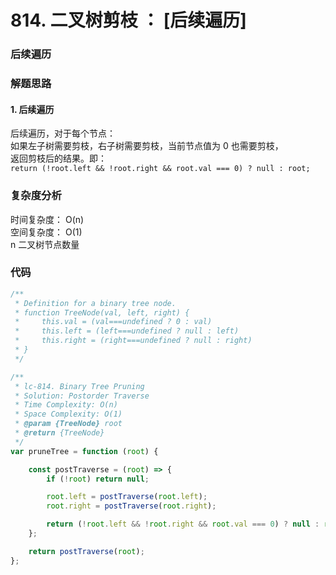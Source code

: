 # 814. 二叉树剪枝 ： [后续遍历]

### 后续遍历

### 解题思路

#### 1. 后续遍历
后续遍历，对于每个节点：  
如果左子树需要剪枝，右子树需要剪枝，当前节点值为 0 也需要剪枝，  
返回剪枝后的结果。即：   
` return (!root.left && !root.right && root.val === 0) ? null : root; `

### 复杂度分析

时间复杂度： O(n)   
空间复杂度： O(1)    
n 二叉树节点数量  

### 代码

```javascript
/**
 * Definition for a binary tree node.
 * function TreeNode(val, left, right) {
 *     this.val = (val===undefined ? 0 : val)
 *     this.left = (left===undefined ? null : left)
 *     this.right = (right===undefined ? null : right)
 * }
 */

/**
 * lc-814. Binary Tree Pruning
 * Solution: Postorder Traverse
 * Time Complexity: O(n)
 * Space Complexity: O(1)
 * @param {TreeNode} root
 * @return {TreeNode}
 */
var pruneTree = function (root) {

    const postTraverse = (root) => {
        if (!root) return null;

        root.left = postTraverse(root.left);
        root.right = postTraverse(root.right);

        return (!root.left && !root.right && root.val === 0) ? null : root;
    };

    return postTraverse(root);
};
```

